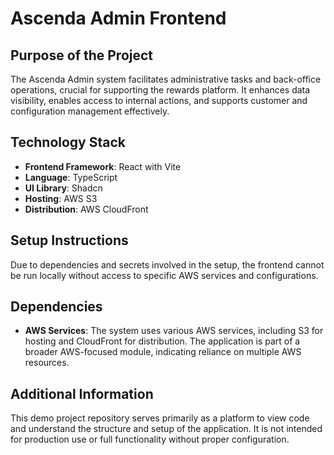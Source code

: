# Ascenda Admin Frontend

## Purpose of the Project
The Ascenda Admin system facilitates administrative tasks and back-office operations, crucial for supporting the rewards platform. It enhances data visibility, enables access to internal actions, and supports customer and configuration management effectively.

## Technology Stack
- **Frontend Framework**: React with Vite
- **Language**: TypeScript
- **UI Library**: Shadcn
- **Hosting**: AWS S3
- **Distribution**: AWS CloudFront

## Setup Instructions
Due to dependencies and secrets involved in the setup, the frontend cannot be run locally without access to specific AWS services and configurations.

## Dependencies
- **AWS Services**: The system uses various AWS services, including S3 for hosting and CloudFront for distribution. The application is part of a broader AWS-focused module, indicating reliance on multiple AWS resources.

## Additional Information
This demo project repository serves primarily as a platform to view code and understand the structure and setup of the application. It is not intended for production use or full functionality without proper configuration.
